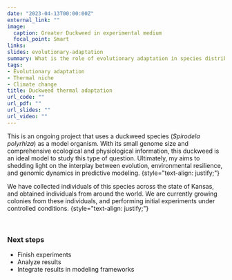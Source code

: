 ```yaml
---
date: "2023-04-13T00:00:00Z"
external_link: ""
image:
  caption: Greater Duckweed in experimental medium
  focal_point: Smart
links:
slides: evolutionary-adaptation
summary: What is the role of evolutionary adaptation in species distributions
tags:
- Evolutionary adaptation
- Thermal niche
- Climate change
title: Duckweed thermal adaptation
url_code: ""
url_pdf: ""
url_slides: ""
url_video: ""
---
```


This is an ongoing project that uses a duckweed species (*Spirodela polyrhiza*) as a model organism. With its small genome size and comprehensive ecological and physiological information, this duckweed is an ideal model to study this type of question. Ultimately, my aims to shedding light on the interplay between evolution, environmental resilience, and genomic dynamics in predictive modeling.
{style="text-align: justify;"}

We have collected individuals of this species across the state of Kansas, and obtained individuals from around the world. We are currently growing colonies from these individuals, and performing initial experiments under controlled conditions. 
{style="text-align: justify;"}

<br>

### Next steps

- Finish experiments
- Analyze results
- Integrate results in modeling frameworks

<br>

